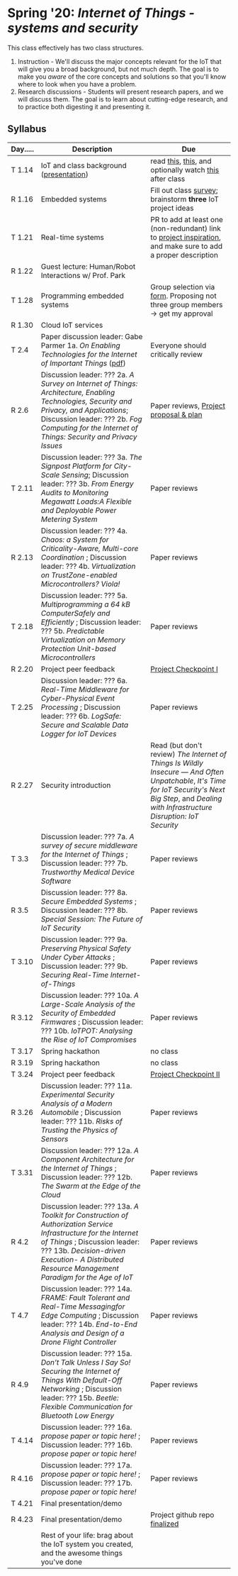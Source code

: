 # Spring '20: *Internet of Things - systems and security*

This class effectively has two class structures.

1. Instruction - We'll discuss the major concepts relevant for the IoT that will give you a broad background, but not much depth.
    The goal is to make you *aware* of the core concepts and solutions so that you'll know where to look when you have a problem.
1. Research discussions - Students will present research papers, and we will discuss them.
    The goal is to learn about cutting-edge research, and to practice both digesting it and presenting it.

## Syllabus

| Day..... | Description | Due |
| --- | --- | --- |
| T 1.14 | IoT and class background ([presentation](https://github.com/gwu-iot/collaboration/blob/master/resources/local_copy/01_intro.pdf)) | read [this](https://www.mckinsey.com/industries/private-equity-and-principal-investors/our-insights/growing-opportunities-in-the-internet-of-things), [this](https://www.scientificamerican.com/article/the-bandwidth-bottleneck-that-is-throttling-the-internet/), and optionally watch [this](https://www.youtube.com/watch?v=4QTAtFaIiyc) after class |
| R 1.16 | Embedded systems | Fill out class [survey](https://forms.gle/xkXFdTXT64gF7TzcA); brainstorm **three** IoT project ideas |
| T 1.21 | Real-time systems | PR to add at least one (non-redundant) link to [project inspiration](https://github.com/gwu-iot/collaboration/blob/master/resources/inspiration.md), and make sure to add a proper description |
| R 1.22 | Guest lecture: Human/Robot Interactions w/ Prof. Park |  |
| T 1.28 | Programming embedded systems | Group selection via [form](TODO). Proposing not three group members -> get my approval |
| R 1.30 | Cloud IoT services | |
| T 2.4 | Paper discussion leader: Gabe Parmer 1a. *On Enabling Technologies for the Internet of Important Things* ([pdf](https://github.com/gwu-iot/collaboration/blob/master/papers/cps18enabling_tech.pdf)) | Everyone should critically review |
| R 2.6 | Discussion leader: ??? 2a. *A Survey on Internet of Things: Architecture, Enabling Technologies, Security and Privacy, and Applications*; Discussion leader: ??? 2b. *Fog Computing for the Internet of Things: Security and Privacy Issues* | Paper reviews, [Project proposal & plan](https://github.com/gwu-iot/collaboration/blob/master/project_criteria.md) |
| T 2.11 | Discussion leader: ??? 3a. *The Signpost Platform for City-Scale Sensing*; Discussion leader: ??? 3b. *From Energy Audits to Monitoring Megawatt Loads:A Flexible and Deployable Power Metering System* | Paper reviews |
| R 2.13 | Discussion leader: ??? 4a. *Chaos: a System for Criticality-Aware, Multi-core Coordination* ; Discussion leader: ??? 4b. *Virtualization on TrustZone-enabled Microcontrollers? Viola!* | Paper reviews |
| T 2.18 | Discussion leader: ??? 5a. *Multiprogramming a 64 kB ComputerSafely and Efficiently* ; Discussion leader: ??? 5b. *Predictable Virtualization on Memory Protection Unit-based Microcontrollers* | Paper reviews |
| R 2.20 | Project peer feedback | [Project Checkpoint I](https://github.com/gwu-iot/collaboration/blob/master/project_criteria.md) |
| T 2.25 | Discussion leader: ??? 6a. *Real-Time Middleware for Cyber-Physical Event Processing* ; Discussion leader: ??? 6b. *LogSafe: Secure and Scalable Data Logger for IoT Devices* | Paper reviews |
| R 2.27 | Security introduction | Read (but don't review) *The Internet of Things Is Wildly Insecure — And Often Unpatchable*, *It's Time for IoT Security's Next Big Step*, and *Dealing with Infrastructure Disruption: IoT Security* |
| T 3.3 | Discussion leader: ??? 7a. *A survey of secure middleware for the Internet of Things* ; Discussion leader: ??? 7b. *Trustworthy Medical Device Software* | Paper reviews |
| R 3.5 | Discussion leader: ??? 8a. *Secure Embedded Systems* ; Discussion leader: ??? 8b. *Special Session: The Future of IoT Security* | Paper reviews |
| T 3.10 | Discussion leader: ??? 9a. *Preserving Physical Safety Under Cyber Attacks* ; Discussion leader: ??? 9b. *Securing Real-Time Internet-of-Things* | Paper reviews |
| R 3.12 | Discussion leader: ??? 10a. *A Large-Scale Analysis of the Security  of Embedded Firmwares* ; Discussion leader: ??? 10b. *IoTPOT: Analysing the Rise of IoT Compromises* | Paper reviews |
| T 3.17 | Spring hackathon | no class |
| R 3.19 | Spring hackathon | no class |
| T 3.24 | Project peer feedback | [Project Checkpoint II](https://github.com/gwu-iot/collaboration/blob/master/project_criteria.md) |
| R 3.26 | Discussion leader: ??? 11a. *Experimental Security Analysis of a Modern Automobile* ; Discussion leader: ??? 11b. *Risks of Trusting the Physics of Sensors* | Paper reviews |
| T 3.31 | Discussion leader: ??? 12a. *A Component Architecture for the Internet of Things* ; Discussion leader: ??? 12b. *The Swarm at the Edge of the Cloud* | Paper reviews |
| R 4.2 | Discussion leader: ??? 13a. *A Toolkit for Construction of Authorization Service Infrastructure for the Internet of Things* ; Discussion leader: ??? 13b. *Decision-driven Execution- A Distributed Resource Management Paradigm for the Age of IoT* | Paper reviews |
| T 4.7 | Discussion leader: ??? 14a. *FRAME: Fault Tolerant and Real-Time Messagingfor Edge Computing* ; Discussion leader: ??? 14b. *End-to-End Analysis and Design of a Drone Flight Controller* | Paper reviews |
| R 4.9 | Discussion leader: ??? 15a. *Don’t Talk Unless I Say So! Securing the Internet of Things With Default-Off Networking* ; Discussion leader: ??? 15b. *Beetle: Flexible Communication for Bluetooth Low Energy* | Paper reviews |
| T 4.14 | Discussion leader: ??? 16a. *propose paper or topic here!* ; Discussion leader: ??? 16b. *propose paper or topic here!* | Paper reviews |
| R 4.16 | Discussion leader: ??? 17a. *propose paper or topic here!* ; Discussion leader: ??? 17b. *propose paper or topic here!* | Paper reviews |
| T 4.21 | Final presentation/demo | |
| R 4.23 | Final presentation/demo | Project github repo [finalized](https://github.com/gwu-iot/collaboration/blob/master/project_criteria.md) |
| | Rest of your life: brag about the IoT system you created, and the awesome things you've done | |
